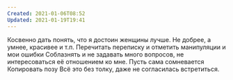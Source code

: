 ```yaml
---
Created: 2021-01-06T08:52
Updated: 2021-01-19T19:41
---
```

Косвенно дать понять, что я достоин женщины лучше. Не добрее, а умнее, красивее и т.п.
Перечитать переписку и отметить манипуляции и мои ошибки
Соблазнять и не задавать много вопросов, не интересоваться её отношением ко мне. Пусть сама сомневается
Копировать позу
Всё это без толку, даже не согласилась встретиться.